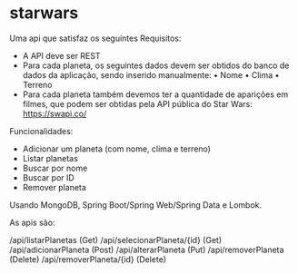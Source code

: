 # starwars

Uma api que satisfaz os seguintes Requisitos:

- A API deve ser REST
- Para cada planeta, os seguintes dados devem ser obtidos do banco de dados da aplicação, sendo inserido manualmente:
•	Nome
•	Clima
•	Terreno
- Para cada planeta também devemos ter a quantidade de aparições em filmes, que podem ser obtidas pela API pública do Star Wars:  https://swapi.co/

Funcionalidades: 

- Adicionar um planeta (com nome, clima e terreno)
- Listar planetas
- Buscar por nome
- Buscar por ID
- Remover planeta

Usando MongoDB, Spring Boot/Spring Web/Spring Data e Lombok.

As apis são:

/api/listarPlanetas (Get)
/api/selecionarPlaneta/{id} (Get)
/api/adicionarPlaneta (Post)
/api/alterarPlaneta (Put)
/api/removerPlaneta (Delete)
/api/removerPlaneta/{id} (Delete)
